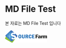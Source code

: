 # MD File Test

본 자료는 MD File Test 입니다

![logo](https://github.com/wskang/MdTest/blob/master/logo.png)

